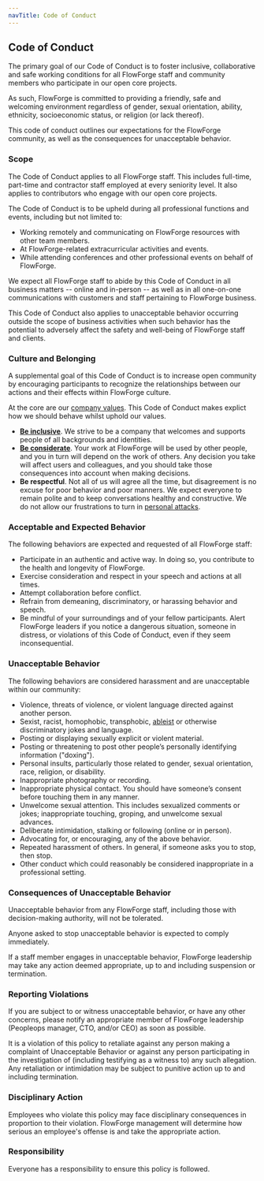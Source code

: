 ```yaml
---
navTitle: Code of Conduct
---
```


## Code of Conduct

The primary goal of our Code of Conduct is to foster inclusive, collaborative
and safe working conditions for all FlowForge staff and community members who
participate in our open core projects.

As such, FlowForge is committed to providing a friendly, safe and welcoming
environment regardless of gender, sexual orientation, ability, ethnicity,
socioeconomic status, or religion (or lack thereof).

This code of conduct outlines our expectations for the FlowForge community, as
well as the consequences for unacceptable behavior.

### Scope 

The Code of Conduct applies to all FlowForge staff. This includes full-time,
part-time and contractor staff employed at every seniority level. It also applies
to contributors who engage with our open core projects.

The Code of Conduct is to be upheld during all professional functions and events,
including but not limited to:

 - Working remotely and communicating on FlowForge resources with other team members.
 - At FlowForge-related extracurricular activities and events.
 - While attending conferences and other professional events on behalf of FlowForge.
 
We expect all FlowForge staff to abide by this Code of Conduct in all business
matters -- online and in-person -- as well as in all one-on-one communications
with customers and staff pertaining to FlowForge business.

This Code of Conduct also applies to unacceptable behavior occurring outside the
scope of business activities when such behavior has the potential to adversely
affect the safety and well-being of FlowForge staff and clients.

### Culture and Belonging

A supplemental goal of this Code of Conduct is to increase open community by
encouraging participants to recognize the relationships between our actions and
their effects within FlowForge culture.

At the core are our [company values](../company/values.md). This Code of Conduct
makes explict how we should behave whilst uphold our values.

 - [**Be inclusive**](../company/values.md#👥-collaborative-community). We strive
   to be a company that welcomes and supports people of all backgrounds and identities.
 - [**Be considerate**](../company/values.md#🤝-customer-empathy). Your work at
   FlowForge will be used by other people, and you in turn will depend on the
   work of others. Any decision you take will affect users and colleagues, and
   you should take those consequences into account when making decisions.
 - **Be respectful**. Not all of us will agree all the time, but disagreement is
   no excuse for poor behavior and poor manners. We expect everyone to remain polite
   and to keep conversations healthy and constructive. We do not allow our frustrations
   to turn in [personal attacks](https://en.wikipedia.org/wiki/Ad_hominem).

### Acceptable and Expected Behavior

The following behaviors are expected and requested of all FlowForge staff:

 - Participate in an authentic and active way. In doing so, you contribute to the
   health and longevity of FlowForge.
 - Exercise consideration and respect in your speech and actions at all times.
 - Attempt collaboration before conflict.
 - Refrain from demeaning, discriminatory, or harassing behavior and speech.
 - Be mindful of your surroundings and of your fellow participants. Alert FlowForge
   leaders if you notice a dangerous situation, someone in distress, or violations
   of this Code of Conduct, even if they seem inconsequential.

### Unacceptable Behavior

The following behaviors are considered harassment and are unacceptable within our community:

 - Violence, threats of violence, or violent language directed against another person.
 - Sexist, racist, homophobic, transphobic, [ableist](https://en.wikipedia.org/wiki/Ableism) or otherwise discriminatory jokes and language.
 - Posting or displaying sexually explicit or violent material.
 - Posting or threatening to post other people’s personally identifying information ("doxing").
 - Personal insults, particularly those related to gender, sexual orientation, race, religion, or disability.
 - Inappropriate photography or recording.
 - Inappropriate physical contact. You should have someone’s consent before touching them in any manner.
 - Unwelcome sexual attention. This includes sexualized comments or jokes; inappropriate touching, groping, and unwelcome sexual advances.
 - Deliberate intimidation, stalking or following (online or in person).
 - Advocating for, or encouraging, any of the above behavior.
 - Repeated harassment of others. In general, if someone asks you to stop, then stop.
 - Other conduct which could reasonably be considered inappropriate in a professional setting.

### Consequences of Unacceptable Behavior

Unacceptable behavior from any FlowForge staff, including those with
decision-making authority, will not be tolerated.

Anyone asked to stop unacceptable behavior is expected to comply immediately.

If a staff member engages in unacceptable behavior, FlowForge leadership may take
any action deemed appropriate, up to and including suspension or termination.

### Reporting Violations

If you are subject to or witness unacceptable behavior, or have any other concerns,
please notify an appropriate member of FlowForge leadership (Peopleops manager, CTO, and/or CEO) as soon as possible.

It is a violation of this policy to retaliate against any person making a
complaint of Unacceptable Behavior or against any person participating in the
investigation of (including testifying as a witness to) any such allegation. Any
retaliation or intimidation may be subject to punitive action up to and including
termination.

### Disciplinary Action

Employees who violate this policy may face disciplinary consequences in proportion
to their violation. FlowForge management will determine how serious an employee's
offense is and take the appropriate action.

### Responsibility

Everyone has a responsibility to ensure this policy is followed.
